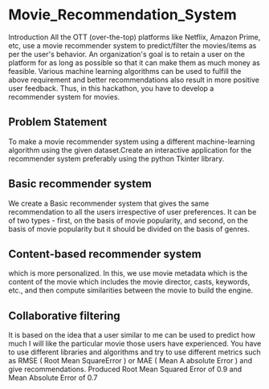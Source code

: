 # Movie_Recommendation_System
Introduction
All the OTT (over-the-top) platforms like Netflix, Amazon Prime, etc, use a movie recommender system to predict/filter the movies/items as per the user's behavior. An organization's goal is to retain a user on the platform for as long as possible so that it can make them as much money as feasible. Various machine learning algorithms can be used to fulfill the above requirement and better recommendations also result in more positive user feedback. Thus, in this hackathon, you have to develop a recommender system for movies.
## Problem Statement
To make a movie recommender system using a different machine-learning algorithm using the given dataset.Create an interactive application for the recommender system preferably using the python Tkinter library.
## Basic recommender system 
We create a Basic recommender system that gives the same recommendation to all the users irrespective of user preferences. It can be of two types - first, on the basis of movie popularity, and second, on the basis of movie popularity but it should be divided on the basis of genres.
## Content-based recommender system
which is more personalized. In this, we use movie metadata which is the content of the movie which includes the movie director, casts, keywords, etc., and then compute similarities between the movie to build the engine.
## Collaborative filtering 
It is based on the idea that a user similar to me can be used to predict how much I will like the particular movie those users have experienced. You have to use different libraries and algorithms and try to use different metrics such as RMSE ( Root Mean SquareError ) or MAE ( Mean A absolute Error ) and give recommendations.
Produced Root Mean Squared Error of 0.9 and Mean Absolute Error of 0.7 








